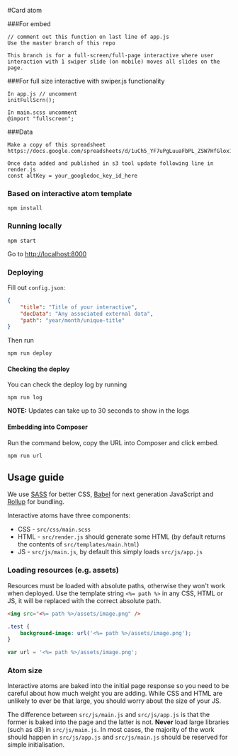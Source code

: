 #Card atom


###For embed
```
// comment out this function on last line of app.js
Use the master branch of this repo

This branch is for a full-screen/full-page interactive where user interaction with 1 swiper slide (on mobile) moves all slides on the page.
```

###For full size interactive with swiper.js functionality
```
In app.js // uncomment 
initFullScrn();

In main.scss uncomment
@import "fullscreen";

```

###Data
```
Make a copy of this spreadsheet
https://docs.google.com/spreadsheets/d/1uCh5_YF7uPgLuuaFbPL_ZSW7HfGlox1DbUhkumf22OQ/edit#gid=0

Once data added and published in s3 tool update following line in render.js
const altKey = your_googledoc_key_id_here
```

### Based on interactive atom template

```
npm install
```

### Running locally
```
npm start
```

Go to <http://localhost:8000>

### Deploying
Fill out `config.json`:
```json
{
    "title": "Title of your interactive",
    "docData": "Any associated external data",
    "path": "year/month/unique-title"
}
```

Then run
```
npm run deploy
```

#### Checking the deploy
You can check the deploy log by running
```
npm run log
```
<b>NOTE:</b> Updates can take up to 30 seconds to show in the logs

#### Embedding into Composer
Run the command below, copy the URL into Composer and click embed.
```
npm run url
```

## Usage guide
We use [SASS](http://sass-lang.com/) for better CSS, [Babel](https://babeljs.io/) for next
generation JavaScript and [Rollup](http://rollupjs.org/) for bundling.

Interactive atoms have three components:
- CSS - `src/css/main.scss`
- HTML - `src/render.js` should generate some HTML (by default returns the contents of `src/templates/main.html`)
- JS - `src/js/main.js`, by default this simply loads `src/js/app.js`

### Loading resources (e.g. assets)
Resources must be loaded with absolute paths, otherwise they won't work when deployed.
Use the template string `<%= path %>` in any CSS, HTML or JS, it will be replaced
with the correct absolute path.

```html
<img src="<%= path %>/assets/image.png" />
```

```css
.test {
    background-image: url('<%= path %>/assets/image.png');
}
```

```js
var url = '<%= path %>/assets/image.png';
```

### Atom size
Interactive atoms are baked into the initial page response so you need to be careful about
how much weight you are adding. While CSS and HTML are unlikely to ever be that large,
you should worry about the size of your JS.

The difference between `src/js/main.js` and `src/js/app.js` is that the former is baked into
the page and the latter is not. <b>Never</b> load large libraries (such as d3) in `src/js/main.js`.
In most cases, the majority of the work should happen in `src/js/app.js` and `src/js/main.js`
should be reserved for simple initialisation.
